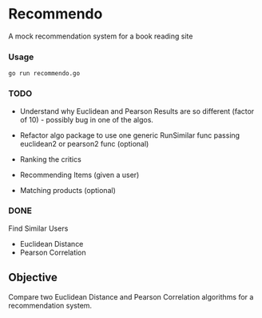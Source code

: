 # Recommendo

A mock recommendation system for a book reading site

### Usage

```go run recommendo.go```

### TODO

- Understand why Euclidean and Pearson Results are so different (factor of 10) - possibly bug in one of the algos.
- Refactor algo package to use one generic RunSimilar func passing euclidean2 or pearson2 func (optional)

- Ranking the critics
- Recommending Items (given a user)
- Matching products (optional)

### DONE

Find Similar Users
- Euclidean Distance
- Pearson Correlation

## Objective

Compare two Euclidean Distance and Pearson Correlation algorithms for a recommendation system.
